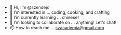 - 👋 Hi, I’m @szendejo
- 👀 I’m interested in ... coding, cooking, and crafting
- 🌱 I’m currently learning ... chinese!
- 💞️ I’m looking to collaborate on ... anything! Let's chat!
- 📫 How to reach me ... szacademia@gmail.com

<!---
szendejo/szendejo is a ✨ special ✨ repository because its `README.md` (this file) appears on your GitHub profile.
You can click the Preview link to take a look at your changes.
--->
